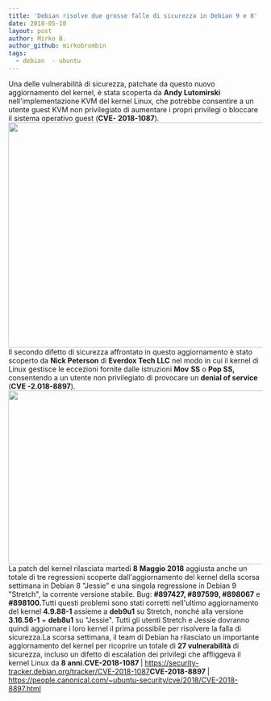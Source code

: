 ```yaml
---
title: 'Debian risolve due grosse falle di sicurezza in Debian 9 e 8'
date: 2018-05-10
layout: post
author: Mirko B.
author_github: mirkobrombin
tags:
  - debian  - ubuntu
---
```

Una delle vulnerabilità di sicurezza, patchate da questo nuovo aggiornamento del kernel, è stata scoperta da <strong>Andy Lutomirski</strong> nell'implementazione KVM del kernel Linux, che potrebbe consentire a un utente guest KVM non privilegiato di aumentare i propri privilegi o bloccare il sistema operativo guest (<strong>CVE- 2018-1087</strong>).<a href="https://linuxhub.it/wordpress/wp-content/uploads/2018/05/Screenshot-2018-05-10-at-15.45.39.png"><img class="aligncenter size-full wp-image-4688 size-full wp-image-392" src="https://linuxhub.it/wordpress/wp-content/uploads/2018/05/Screenshot-2018-05-10-at-15.45.39.png" alt="" width="1720" height="446" /></a>Il secondo difetto di sicurezza affrontato in questo aggiornamento è stato scoperto da <strong>Nick Peterson</strong> di <strong>Everdox Tech LLC</strong> nel modo in cui il kernel di Linux gestisce le eccezioni fornite dalle istruzioni <strong>Mov</strong> <strong>SS</strong> o <strong>Pop SS,</strong> consentendo a un utente non privilegiato di provocare un <strong>denial of service</strong> (<strong>CVE -2.018-8897</strong>).<a href="https://linuxhub.it/wordpress/wp-content/uploads/2018/05/Screenshot-2018-05-10-at-15.43.20.png"><img class="aligncenter size-full wp-image-4687 size-full wp-image-393" src="https://linuxhub.it/wordpress/wp-content/uploads/2018/05/Screenshot-2018-05-10-at-15.43.20.png" alt="" width="832" height="344" /></a>La patch del kernel rilasciata martedì <strong>8</strong> <strong>Maggio 2018</strong> aggiusta anche un totale di tre regressioni scoperte dall'aggiornamento del kernel della scorsa settimana in Debian 8 "Jessie" e una singola regressione in Debian 9 "Stretch", la corrente versione stabile. Bug: <strong>#897427, #897599, #898067</strong> e <strong>#898100.</strong>Tutti questi problemi sono stati corretti nell'ultimo aggiornamento del kernel <strong>4.9.88-1</strong> assieme a <strong>deb9u1</strong> su Stretch, nonché alla versione <strong>3.16.56-1</strong> + <strong>deb8u1</strong> su "Jessie". Tutti gli utenti Stretch e Jessie dovranno quindi aggiornare i loro kernel il prima possibile per risolvere la falla di sicurezza.La scorsa settimana, il team di Debian ha rilasciato un importante aggiornamento del kernel per ricoprire un totale di <strong>27 vulnerabilità</strong> di sicurezza, incluso un difetto di escalation dei privilegi che affliggeva il kernel Linux da <strong>8 anni</strong>.<strong>CVE-2018-1087 </strong>| <a href="https://security-tracker.debian.org/tracker/CVE-2018-1087">https://security-tracker.debian.org/tracker/CVE-2018-1087</a><strong>CVE-2018-8897 </strong>| <a href="https://people.canonical.com/~ubuntu-security/cve/2018/CVE-2018-8897.html">https://people.canonical.com/~ubuntu-security/cve/2018/CVE-2018-8897.html</a>